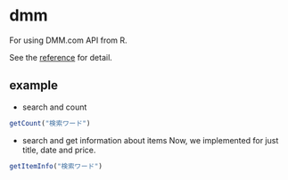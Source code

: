 # dmm
For using DMM.com API from R.

See the [reference](https://affiliate.dmm.com/api/reference/r18/digital/all/) for detail.

## example

- search and count

```r
getCount("検索ワード")
```

- search and get information about items
Now, we implemented for just title, date and price.
```r
getItemInfo("検索ワード")
```

